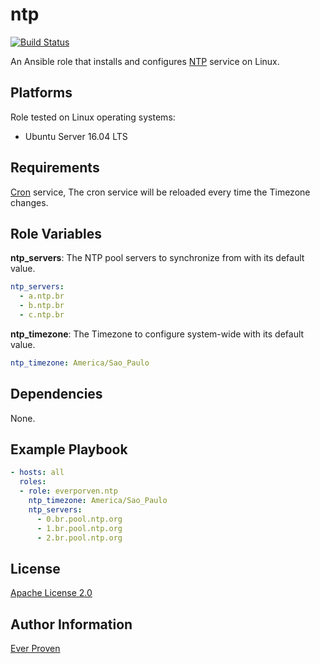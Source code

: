 ntp
===

[![Build Status](https://travis-ci.org/everproven/ansible-ntp.svg?branch=master)](https://travis-ci.org/everproven/ansible-ntp)

An Ansible role that installs and configures [NTP] service on Linux.

Platforms
---------

Role tested on Linux operating systems:

* Ubuntu Server 16.04 LTS

Requirements
------------

[Cron] service, The cron service will be reloaded every time the Timezone changes.

Role Variables
--------------

__ntp_servers__: The NTP pool servers to synchronize from with its default value.

```YAML
ntp_servers:
  - a.ntp.br
  - b.ntp.br
  - c.ntp.br
```

__ntp_timezone__: The Timezone to configure system-wide with its default value.

```YAML
ntp_timezone: America/Sao_Paulo
```

Dependencies
------------

None.

Example Playbook
----------------

```YAML
- hosts: all
  roles:
  - role: everporven.ntp
    ntp_timezone: America/Sao_Paulo
    ntp_servers:
      - 0.br.pool.ntp.org
      - 1.br.pool.ntp.org
      - 2.br.pool.ntp.org
```

License
-------

[Apache License 2.0]

Author Information
------------------

[Ever Proven]

[NTP]: https://en.wikipedia.org/wiki/Network_Time_Protocol
[Cron]: https://en.wikipedia.org/wiki/Cron
[Apache License 2.0]: https://github.com/everproven/ansible-ntp/blob/master/LICENSE
[Ever Proven]: https://github.com/everproven
